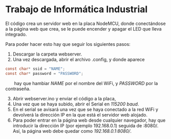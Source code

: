# Trabajo de Informática Industrial

El código crea un servidor web en la placa NodeMCU, donde conectándose a la página web que crea, se le puede encender y apagar el LED que lleva integrado.

Para poder hacer esto hay que seguir los siguientes pasos:

1. Descargar la carpeta webserver.
2. Una vez descargada, abrir el archivo .config, y donde aparece

```c
const char* ssid = "NAME";
const char* password = "PASSWORD";
```

&nbsp;&nbsp;&nbsp;&nbsp;&nbsp;&nbsp; hay que hambiar _NAME_ por el nombre del WiFi, y _PASSWORD_ por la contraseña.

3. Abrir webserver.ino y enviar el código a la placa,
4. Una vez que se haya subido, abrir el Serial en _115200 baud_.
5. En el serial se avisará una vez que se haya conectado a la red WiFi y devolverá la dirección IP en la que está el servidor web alojado.
6. Para poder entrar en la página web desde cualquier navegador, hay que introducir la dirección IP (por ejemplo 192.168.0.1) seguida de :8080/. 
   Así, la página web debe quedar como _192.168.0.1:8080/_.
